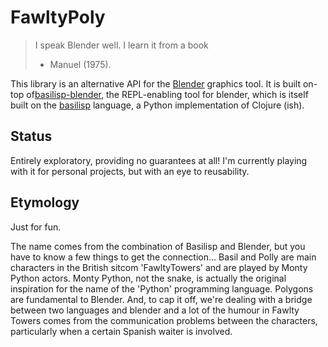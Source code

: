 # FawltyPoly

> I speak Blender well. I learn it from a book
> - Manuel (1975). 

This library is an alternative API for the [Blender](blender.org) graphics tool. It is built on-top of[basilisp-blender](https://github.com/ikappaki/basilisp-blender), the REPL-enabling tool for blender, which is itself built on the [basilisp](https://github.com/basilisp-lang/basilisp?tab=readme-ov-file) language, a Python implementation of Clojure (ish).


## Status
Entirely exploratory, providing no guarantees at all! I'm currently playing with it for personal projects, but with an eye to reusability.

## Etymology
Just for fun.

The name comes from the combination of Basilisp and Blender, but you have to know a few things to get the connection... Basil and Polly are main characters in the British sitcom 'FawltyTowers' and are played by Monty Python actors. Monty Python, not the snake, is actually the original inspiration for the name of the 'Python' programming language. Polygons are fundamental to Blender. And, to cap it off, we're dealing with a bridge between two languages and blender and a lot of the humour in Fawlty Towers comes from the communication problems between the characters, particularly when a certain Spanish waiter is involved.
